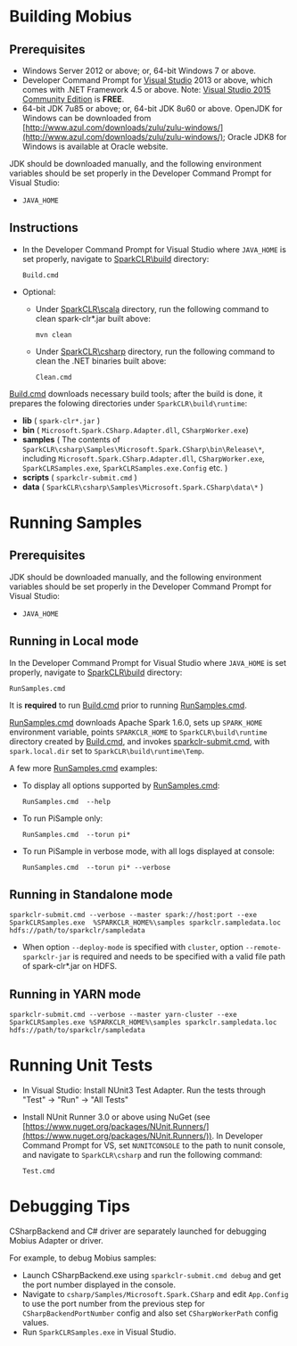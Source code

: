 # Building Mobius

## Prerequisites

* Windows Server 2012 or above; or, 64-bit Windows 7 or above.
* Developer Command Prompt for [Visual Studio](https://www.visualstudio.com/) 2013 or above, which comes with .NET Framework 4.5 or above. Note: [Visual Studio 2015 Community Edition](https://www.visualstudio.com/en-us/products/visual-studio-community-vs.aspx) is **FREE**.
* 64-bit JDK 7u85 or above; or, 64-bit JDK 8u60 or above. OpenJDK for Windows can be downloaded from [http://www.azul.com/downloads/zulu/zulu-windows/](http://www.azul.com/downloads/zulu/zulu-windows/); Oracle JDK8 for Windows is available at Oracle website.

JDK should be downloaded manually, and the following environment variables should be set properly in the Developer Command Prompt for Visual Studio:

* `JAVA_HOME`


## Instructions

* In the Developer Command Prompt for Visual Studio where `JAVA_HOME` is set properly, navigate to [SparkCLR\build](../build/) directory: 

	```  
	Build.cmd  
	```

* Optional: 
	- Under [SparkCLR\scala](../scala) directory, run the following command to clean spark-clr*.jar built above: 

		```  
		mvn clean
		```  

 	- Under [SparkCLR\csharp](../csharp) directory, run the following command to clean the .NET binaries built above:

		```  
		Clean.cmd  
		```  
		
[Build.cmd](../build/Build.cmd) downloads necessary build tools; after the build is done, it prepares the folowing directories under `SparkCLR\build\runtime`:

  * **lib** ( `spark-clr*.jar` )  
  * **bin** ( `Microsoft.Spark.CSharp.Adapter.dll`, `CSharpWorker.exe`)  
  * **samples** ( The contents of `SparkCLR\csharp\Samples\Microsoft.Spark.CSharp\bin\Release\*`, including `Microsoft.Spark.CSharp.Adapter.dll`, `CSharpWorker.exe`, `SparkCLRSamples.exe`, `SparkCLRSamples.exe.Config` etc. ) 
  * **scripts** ( `sparkclr-submit.cmd` )  
  * **data** ( `SparkCLR\csharp\Samples\Microsoft.Spark.CSharp\data\*` )    

# Running Samples

## Prerequisites

JDK should be downloaded manually, and the following environment variables should be set properly in the Developer Command Prompt for Visual Studio:

* `JAVA_HOME`

## Running in Local mode

In the Developer Command Prompt for Visual Studio where `JAVA_HOME` is set properly, navigate to [SparkCLR\build](../build/) directory:

```  
RunSamples.cmd  
```

It is **required** to run [Build.cmd](../build/Build.cmd) prior to running [RunSamples.cmd](../build/RunSamples.cmd).

[RunSamples.cmd](../build/localmode/RunSamples.cmd) downloads Apache Spark 1.6.0, sets up `SPARK_HOME` environment variable, points `SPARKCLR_HOME` to `SparkCLR\build\runtime` directory created by [Build.cmd](../build/Build.cmd), and invokes [sparkclr-submit.cmd](../scripts/sparkclr-submit.cmd), with `spark.local.dir` set to `SparkCLR\build\runtime\Temp`.

A few more [RunSamples.cmd](../build/localmode/RunSamples.cmd) examples:
- To display all options supported by [RunSamples.cmd](../build/localmode/RunSamples.cmd): 

    ```  
    RunSamples.cmd  --help
    ```

- To run PiSample only:

    ```  
    RunSamples.cmd  --torun pi*
    ```

- To run PiSample in verbose mode, with all logs displayed at console:

    ```  
    RunSamples.cmd  --torun pi* --verbose
    ```

## Running in Standalone mode

```
sparkclr-submit.cmd --verbose --master spark://host:port --exe SparkCLRSamples.exe  %SPARKCLR_HOME%\samples sparkclr.sampledata.loc hdfs://path/to/sparkclr/sampledata
```
- When option `--deploy-mode` is specified with `cluster`, option `--remote-sparkclr-jar` is required and needs to be specified with a valid file path of spark-clr*.jar on HDFS.

## Running in YARN mode

```
sparkclr-submit.cmd --verbose --master yarn-cluster --exe SparkCLRSamples.exe %SPARKCLR_HOME%\samples sparkclr.sampledata.loc hdfs://path/to/sparkclr/sampledata
```

# Running Unit Tests

* In Visual Studio: Install NUnit3 Test Adapter. Run the tests through "Test" -> "Run" -> "All Tests"

* Install NUnit Runner 3.0 or above using NuGet (see [https://www.nuget.org/packages/NUnit.Runners/](https://www.nuget.org/packages/NUnit.Runners/)). In Developer Command Prompt for VS, set `NUNITCONSOLE` to the path to nunit console, and navigate to `SparkCLR\csharp` and run the following command: 
    ```
    Test.cmd
    ```

# Debugging Tips

CSharpBackend and C# driver are separately launched for debugging Mobius Adapter or driver.

For example, to debug Mobius samples:

* Launch CSharpBackend.exe using `sparkclr-submit.cmd debug` and get the port number displayed in the console.  
* Navigate to `csharp/Samples/Microsoft.Spark.CSharp` and edit `App.Config` to use the port number from the previous step for `CSharpBackendPortNumber` config and also set `CSharpWorkerPath` config values.  
* Run `SparkCLRSamples.exe` in Visual Studio.
